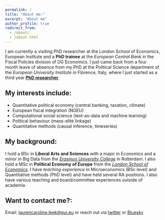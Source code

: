 ```yaml
---
permalink: /
title: "About me:"
excerpt: "About me"
author_profile: true
redirect_from: 
  - /about/
  - /about.html
---
```


I am currently a visiting PhD researcher at the London School of Economics, European Institute and a **PhD trainee** at the *European Central Bank* in the Fiscal Policies division of DG Economics. I just came back from a four month leave of absence from my PhD at the Political Science department of the *European University Institute* in Florence, Italy, where I just started as a third year [**PhD researcher**](https://www.eui.eu/people?id=lauren-leek).

My interests include:
------
- Quantitative political economy (central banking, taxation, climate)
- European fiscal integration (NGEU)
- Computational social science (text-as-data and machine learning)
- Political behaviour (mass-elite linkage)
- Quantitative methods (causal inference, timeseries)

My background:
------
I hold a BSc in **Liberal Arts and Sciences** with a major in Economics and a minor in Big Data from the [*Erasmus University College*](https://www.eur.nl/en/euc) in Rotterdam. I also hold a MSc in **Political Economy of Europe** from the [*London School of Economics*](https://www.lse.ac.uk/european-institute). I have *teaching experience* in Microeconomics (BSc level) and Quantitative methods (PhD level) and have held several RA positions. I also have various teaching and board/committee experiences outside of academia. 

Want to contact me?:
------
Email: laurencaroline.leek@eui.eu
or reach out via [twitter](https://twitter.com/leek_lauren) or [Bluesky](https://bsky.app/profile/leeklauren.bsky.social) 

